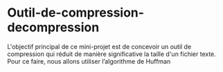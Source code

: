 # Outil-de-compression-decompression
L'objectif principal de ce mini-projet est de concevoir un outil de compression qui réduit de manière significative la taille d'un fichier texte. Pour ce faire, nous allons utiliser l’algorithme de Huffman
